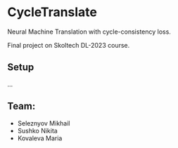 # CycleTranslate

Neural Machine Translation with cycle-consistency loss.

Final project on Skoltech DL-2023 course.

## Setup

...

## Team:
- Seleznyov Mikhail
- Sushko Nikita
- Kovaleva Maria